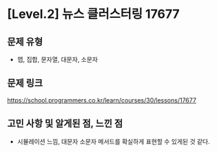 # [Level.2] 뉴스 클러스터링 17677

## 문제 유형
- 맵, 집합, 문자열, 대문자, 소문자

## 문제 링크
https://school.programmers.co.kr/learn/courses/30/lessons/17677

## 고민 사항 및 알게된 점, 느낀 점
- 시뮬레이션 느낌, 대문자 소문자 메서드를 확실하게 표현할 수 있게된 것 같다.

